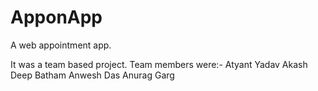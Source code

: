 # ApponApp
A web appointment app.

It was a team based project. Team members were:-
Atyant Yadav
Akash Deep Batham
Anwesh Das
Anurag Garg


